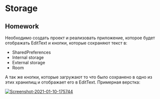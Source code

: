 # Storage
## Homework
 Необходимо создать проект и реализовать приложение, которое будет отображать EditText и кнопки, которые сохраняют текст в:
  - SharedPreferences
  - Internal storage
  - External storage
  - Room
 
А так же кнопки, которые загружают то что было сохранено в одно из этих хранилищ и отображает его в EditText.
Примерная верстка:

<a href="https://ibb.co/2F4ht2r"><img src="https://i.ibb.co/QJwQNBV/Screenshot-2021-01-10-175744.png" alt="Screenshot-2021-01-10-175744" border="0"></a>
